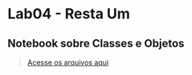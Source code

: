 # Lab04 - Resta Um
## Notebook sobre Classes e Objetos

> [Acesse os arquivos aqui](src/pt/c02oo/s03relacionamento/s04restaum)

